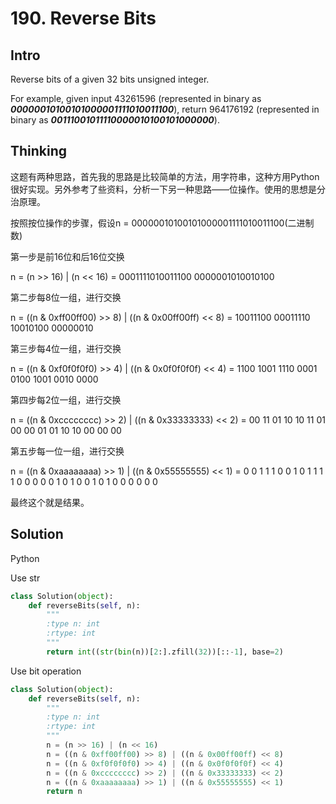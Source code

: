 # 190. Reverse Bits

## Intro

Reverse bits of a given 32 bits unsigned integer.

For example, given input 43261596 (represented in binary as ***00000010100101000001111010011100***), return 964176192 (represented in binary as ***00111001011110000010100101000000***).

## Thinking

这题有两种思路，首先我的思路是比较简单的方法，用字符串，这种方用Python很好实现。另外参考了些资料，分析一下另一种思路——位操作。使用的思想是分治原理。

按照按位操作的步骤，假设n = 00000010100101000001111010011100(二进制数)

第一步是前16位和后16位交换

n = (n >> 16) | (n << 16) = 0001111010011100 0000001010010100

第二步每8位一组，进行交换

n = ((n & 0xff00ff00) >> 8) | ((n & 0x00ff00ff) << 8) = 10011100 00011110 10010100 00000010

第三步每4位一组，进行交换

n = ((n & 0xf0f0f0f0) >> 4) | ((n & 0x0f0f0f0f) << 4) = 1100 1001 1110 0001 0100 1001 0010 0000

第四步每2位一组，进行交换

n = ((n & 0xcccccccc) >> 2) | ((n & 0x33333333) << 2) = 00 11 01 10 10 11 01 00 00 01 01 10 10 00 00 00

第五步每一位一组，进行交换

n = ((n & 0xaaaaaaaa) >> 1) | ((n & 0x55555555) << 1) = 0 0 1 1 1 0 0 1 0 1 1 1 1 0 0 0 0 0 1 0 1 0 0 1 0 1 0 0 0 0 0 0

最终这个就是结果。


## Solution

Python

Use str
 
```python
class Solution(object):
    def reverseBits(self, n):
        """
        :type n: int
        :rtype: int
        """
        return int((str(bin(n))[2:].zfill(32))[::-1], base=2)
```

Use bit operation

```python
class Solution(object):
    def reverseBits(self, n):
        """
        :type n: int
        :rtype: int
        """
		n = (n >> 16) | (n << 16)
    	n = ((n & 0xff00ff00) >> 8) | ((n & 0x00ff00ff) << 8)
    	n = ((n & 0xf0f0f0f0) >> 4) | ((n & 0x0f0f0f0f) << 4)
    	n = ((n & 0xcccccccc) >> 2) | ((n & 0x33333333) << 2)
    	n = ((n & 0xaaaaaaaa) >> 1) | ((n & 0x55555555) << 1)
    	return n
```

